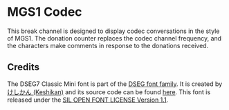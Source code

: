 # MGS1 Codec
This break channel is designed to display codec conversations in the style of MGS1.  The donation counter replaces the codec channel frequency, and the characters make comments in response to the donations received.

## Credits
The DSEG7 Classic Mini font is part of the [DSEG font family](https://www.keshikan.net/fonts-e.html).  It is created by [けしかん (Keshikan)](https://www.keshikan.net/) and its source code can be found [here](https://github.com/keshikan/DSEG).  This font is released under the [SIL OPEN FONT LICENSE Version 1.1](https://scripts.sil.org/cms/scripts/page.php?site_id=nrsi&id=OFL).